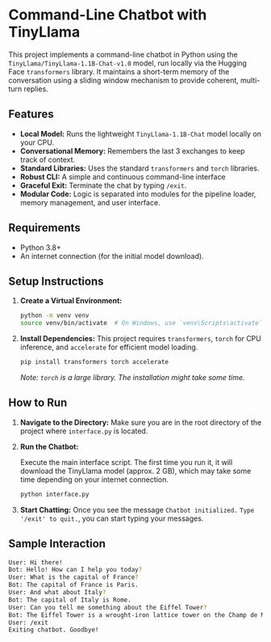 # Command-Line Chatbot with TinyLlama

This project implements a command-line chatbot in Python using the `TinyLlama/TinyLlama-1.1B-Chat-v1.0` model, run locally via the Hugging Face `transformers` library. It maintains a short-term memory of the conversation using a sliding window mechanism to provide coherent, multi-turn replies.

## Features

-   **Local Model:** Runs the lightweight `TinyLlama-1.1B-Chat` model locally on your CPU.
-   **Conversational Memory:** Remembers the last 3 exchanges to keep track of context.
-   **Standard Libraries:** Uses the standard `transformers` and `torch` libraries.
-   **Robust CLI:** A simple and continuous command-line interface 
-   **Graceful Exit:** Terminate the chat by typing `/exit`.
-   **Modular Code:** Logic is separated into modules for the pipeline loader, memory management, and user interface.

## Requirements

-   Python 3.8+
-   An internet connection (for the initial model download).

## Setup Instructions

1.  **Create a Virtual Environment:**
    ```bash
    python -m venv venv
    source venv/bin/activate  # On Windows, use `venv\Scripts\activate`
    ```

2.  **Install Dependencies:**
    This project requires `transformers`, `torch` for CPU inference, and `accelerate` for efficient model loading.

    ```bash
    pip install transformers torch accelerate
    ```
    *Note: `torch` is a large library. The installation might take some time.*

## How to Run

1.  **Navigate to the Directory:**
    Make sure you are in the root directory of the project where `interface.py` is located.

2.  **Run the Chatbot:**

    Execute the main interface script. The first time you run it, it will download the TinyLlama model (approx. 2 GB), which may take some time depending on your internet connection.

    ```bash
    python interface.py
    ```

3.  **Start Chatting:**
    Once you see the message `Chatbot initialized.` `Type '/exit' to quit.`, you can start typing your messages.

## Sample Interaction
```bash
User: Hi there!
Bot: Hello! How can I help you today?
User: What is the capital of France?
Bot: The capital of France is Paris.
User: And what about Italy?
Bot: The capital of Italy is Rome.
User: Can you tell me something about the Eiffel Tower?
Bot: The Eiffel Tower is a wrought-iron lattice tower on the Champ de Mars in Paris, France. It is named after the engineer Gustave Eiffel, whose company designed and built the tower.
User: /exit
Exiting chatbot. Goodbye!
```